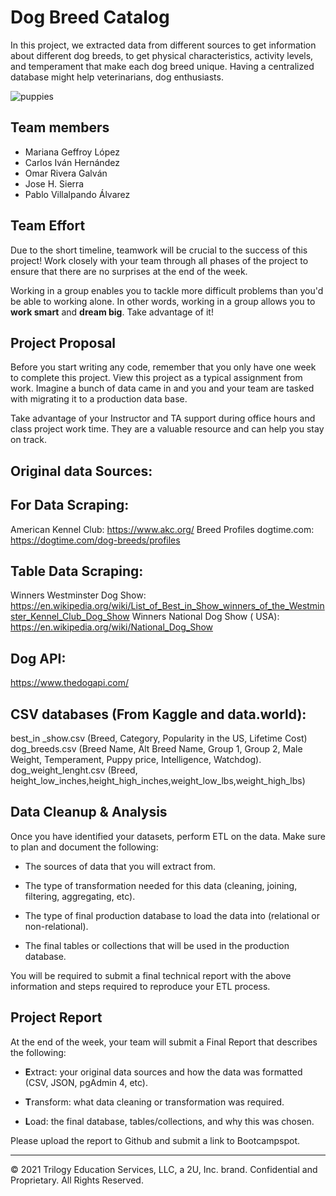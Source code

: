 # Dog Breed Catalog 


In this project, we extracted data from different sources to get information about different dog breeds, to get physical characteristics, activity levels, and temperament that make each dog breed unique. Having a centralized database might help veterinarians, dog enthusiasts.


![puppies](https://user-images.githubusercontent.com/80076539/121785148-20b94100-cb86-11eb-9e40-671d93426109.jpg)

## Team members

* Mariana Geffroy López 
* Carlos Iván Hernández 
* Omar Rivera Galván
* Jose H. Sierra 
* Pablo Villalpando Álvarez


## Team Effort

Due to the short timeline, teamwork will be crucial to the success of this project! Work closely with your team through all phases of the project to ensure that there are no surprises at the end of the week.

Working in a group enables you to tackle more difficult problems than you'd be able to working alone. In other words, working in a group allows you to **work smart** and **dream big**. Take advantage of it!

## Project Proposal

Before you start writing any code, remember that you only have one week to complete this project. View this project as a typical assignment from work. Imagine a bunch of data came in and you and your team are tasked with migrating it to a production data base.

Take advantage of your Instructor and TA support during office hours and class project work time. They are a valuable resource and can help you stay on track.

## Original data Sources: 

## For Data Scraping:

American Kennel Club: https://www.akc.org/
Breed Profiles dogtime.com: https://dogtime.com/dog-breeds/profiles

## Table Data Scraping: 

Winners Westminster Dog Show: https://en.wikipedia.org/wiki/List_of_Best_in_Show_winners_of_the_Westminster_Kennel_Club_Dog_Show
Winners National Dog Show ( USA): 
https://en.wikipedia.org/wiki/National_Dog_Show

## Dog API: 

https://www.thedogapi.com/

## CSV databases (From Kaggle and data.world): 

best_in _show.csv (Breed, Category, Popularity in the US, Lifetime Cost)
dog_breeds.csv (Breed Name, Alt Breed Name, Group 1, Group 2, Male Weight, Temperament, Puppy price, Intelligence, Watchdog). 
dog_weight_lenght.csv (Breed, height_low_inches,height_high_inches,weight_low_lbs,weight_high_lbs)


## Data Cleanup & Analysis

Once you have identified your datasets, perform ETL on the data. Make sure to plan and document the following:

* The sources of data that you will extract from.

* The type of transformation needed for this data (cleaning, joining, filtering, aggregating, etc).

* The type of final production database to load the data into (relational or non-relational).

* The final tables or collections that will be used in the production database.

You will be required to submit a final technical report with the above information and steps required to reproduce your ETL process.

## Project Report

At the end of the week, your team will submit a Final Report that describes the following:

* **E**xtract: your original data sources and how the data was formatted (CSV, JSON, pgAdmin 4, etc).

* **T**ransform: what data cleaning or transformation was required.

* **L**oad: the final database, tables/collections, and why this was chosen.

Please upload the report to Github and submit a link to Bootcampspot.

- - -

© 2021 Trilogy Education Services, LLC, a 2U, Inc. brand. Confidential and Proprietary. All Rights Reserved.
